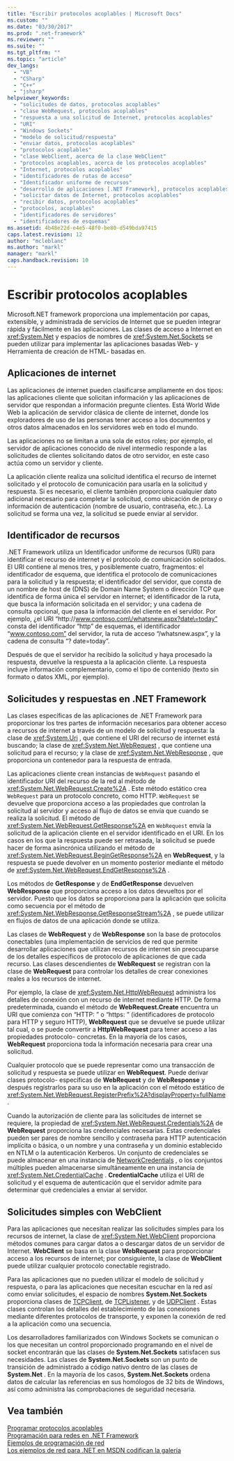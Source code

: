 ```yaml
---
title: "Escribir protocolos acoplables | Microsoft Docs"
ms.custom: ""
ms.date: "03/30/2017"
ms.prod: ".net-framework"
ms.reviewer: ""
ms.suite: ""
ms.tgt_pltfrm: ""
ms.topic: "article"
dev_langs: 
  - "VB"
  - "CSharp"
  - "C++"
  - "jsharp"
helpviewer_keywords: 
  - "solicitudes de datos, protocolos acoplables"
  - "clase WebRequest, protocolos acoplables"
  - "respuesta a una solicitud de Internet, protocolos acoplables"
  - "URI"
  - "Windows Sockets"
  - "modelo de solicitud/respuesta"
  - "enviar datos, protocolos acoplables"
  - "protocolos acoplables"
  - "clase WebClient, acerca de la clase WebClient"
  - "protocolos acoplables, acerca de los protocolos acoplables"
  - "Internet, protocolos acoplables"
  - "identificadores de rutas de acceso"
  - "Identificador uniforme de recursos"
  - "desarrollo de aplicaciones [.NET Framework], protocolos acoplables"
  - "solicitar datos de Internet, protocolos acoplables"
  - "recibir datos, protocolos acoplables"
  - "protocolos, acoplables"
  - "identificadores de servidores"
  - "identificadores de esquemas"
ms.assetid: 4b48e22d-e4e5-48f0-be80-d549bda97415
caps.latest.revision: 12
author: "mcleblanc"
ms.author: "markl"
manager: "markl"
caps.handback.revision: 10
---
```

# Escribir protocolos acoplables
Microsoft.NET framework proporciona una implementación por capas, extensible, y administrada de servicios de Internet que se pueden integrar rápida y fácilmente en las aplicaciones.  Las clases de acceso a Internet en <xref:System.Net> y espacios de nombres de <xref:System.Net.Sockets> se pueden utilizar para implementar las aplicaciones basadas Web\- y Herramienta de creación de HTML\- basadas en.  
  
## Aplicaciones de internet  
 Las aplicaciones de internet pueden clasificarse ampliamente en dos tipos: las aplicaciones cliente que solicitan información y las aplicaciones de servidor que respondan a información pregunte clientes.  Está World Wide Web la aplicación de servidor clásica de cliente de internet, donde los exploradores de uso de las personas tener acceso a los documentos y otros datos almacenados en los servidores web en todo el mundo.  
  
 Las aplicaciones no se limitan a una sola de estos roles; por ejemplo, el servidor de aplicaciones conocido de nivel intermedio responde a las solicitudes de clientes solicitando datos de otro servidor, en este caso actúa como un servidor y cliente.  
  
 La aplicación cliente realiza una solicitud identifica el recurso de internet solicitado y el protocolo de comunicación para usarla en la solicitud y respuesta.  Si es necesario, el cliente también proporciona cualquier dato adicional necesario para completar la solicitud, como ubicación de proxy o información de autenticación \(nombre de usuario, contraseña, etc.\).  La solicitud se forma una vez, la solicitud se puede enviar al servidor.  
  
## Identificador de recursos  
 .NET Framework utiliza un Identificador uniforme de recursos \(URI\) para identificar el recurso de internet y el protocolo de comunicación solicitados.  El URI contiene al menos tres, y posiblemente cuatro, fragmentos: el identificador de esquema, que identifica el protocolo de comunicaciones para la solicitud y la respuesta; el identificador del servidor, que consta de un nombre de host de \(DNS\) de Domain Name System o dirección TCP que identifica de forma única el servidor en internet; el identificador de la ruta, que busca la información solicitada en el servidor; y una cadena de consulta opcional, que pasa la información del cliente en el servidor.  Por ejemplo, ¿el URI “http:\/\/www.contoso.com\/whatsnew.aspx?date\=today” consta del identificador “http” de esquemas, el identificador “www.contoso.com” del servidor, la ruta de acceso “\/whatsnew.aspx”, y la cadena de consulta “? date\=today”.  
  
 Después de que el servidor ha recibido la solicitud y haya procesado la respuesta, devuelve la respuesta a la aplicación cliente.  La respuesta incluye información complementario, como el tipo de contenido \(texto sin formato o datos XML, por ejemplo\).  
  
## Solicitudes y respuestas en .NET Framework  
 Las clases específicas de las aplicaciones de .NET Framework para proporcionar los tres partes de información necesarios para obtener acceso a recursos de internet a través de un modelo de solicitud y respuesta: la clase de <xref:System.Uri> , que contiene el URI del recurso de internet está buscando; la clase de <xref:System.Net.WebRequest> , que contiene una solicitud para el recurso; y la clase de <xref:System.Net.WebResponse> , que proporciona un contenedor para la respuesta de entrada.  
  
 Las aplicaciones cliente crean instancias de `WebRequest` pasando el identificador URI del recurso de la red al método de <xref:System.Net.WebRequest.Create%2A> .  Este método estático crea `WebRequest` para un protocolo concreto, como HTTP.  `WebRequest` se devuelve que proporciona acceso a las propiedades que controlan la solicitud al servidor y acceso al flujo de datos se envía que cuando se realiza la solicitud.  El método de <xref:System.Net.WebRequest.GetResponse%2A> en `WebRequest` envía la solicitud de la aplicación cliente en el servidor identificado en el URI.  En los casos en los que la respuesta puede ser retrasada, la solicitud se puede hacer de forma asincrónica utilizando el método de <xref:System.Net.WebRequest.BeginGetResponse%2A> en **WebRequest**, y la respuesta se puede devolver en un momento posterior mediante el método de <xref:System.Net.WebRequest.EndGetResponse%2A> .  
  
 Los métodos de **GetResponse** y de **EndGetResponse** devuelven **WebResponse** que proporciona acceso a los datos devueltos por el servidor.  Puesto que los datos se proporciona para la aplicación que solicita como secuencia por el método de <xref:System.Net.WebResponse.GetResponseStream%2A> , se puede utilizar en flujos de datos de una aplicación donde se utiliza.  
  
 Las clases de **WebRequest** y de **WebResponse** son la base de protocolos conectables \(una implementación de servicios de red que permite desarrollar aplicaciones que utilizan recursos de internet sin preocuparse de los detalles específicos de protocolo de aplicaciones de que cada recurso.  Las clases descendientes de **WebRequest** se registran con la clase de **WebRequest** para controlar los detalles de crear conexiones reales a los recursos de internet.  
  
 Por ejemplo, la clase de <xref:System.Net.HttpWebRequest> administra los detalles de conexión con un recurso de internet mediante HTTP.  De forma predeterminada, cuando el método de **WebRequest.Create** encuentra un URI que comienza con “HTTP: ” o “https: ” \(identificadores de protocolo para HTTP y seguro HTTP\), **WebRequest** que se devuelve se puede utilizar tal cual, o se puede convertir a **HttpWebRequest** para tener acceso a las propiedades protocolo\- concretas.  En la mayoría de los casos, **WebRequest** proporciona toda la información necesaria para crear una solicitud.  
  
 Cualquier protocolo que se puede representar como una transacción de solicitud y respuesta se puede utilizar en **WebRequest**.  Puede derivar clases protocolo\- específicas de **WebRequest** y de **WebResponse** y después registrarlos para su uso en la aplicación con el método estático de <xref:System.Net.WebRequest.RegisterPrefix%2A?displayProperty=fullName> .  
  
 Cuando la autorización de cliente para las solicitudes de internet se requiere, la propiedad de <xref:System.Net.WebRequest.Credentials%2A> de **WebRequest** proporciona las credenciales necesarias.  Estas credenciales pueden ser pares de nombre sencillo y contraseña para HTTP autenticación implícita o básica, o un nombre y una contraseña y un dominio establecido en NTLM o la autenticación Kerberos.  Un conjunto de credenciales se puede almacenar en una instancia de [NetworkCredentials](frlrfsystemnetnetworkcredentialclasstopic) , o los conjuntos múltiples pueden almacenarse simultáneamente en una instancia de <xref:System.Net.CredentialCache> .  **CredentialCache** utiliza el URI de solicitud y el esquema de autenticación que el servidor admite para determinar qué credenciales a enviar al servidor.  
  
## Solicitudes simples con WebClient  
 Para las aplicaciones que necesitan realizar las solicitudes simples para los recursos de internet, la clase de <xref:System.Net.WebClient> proporciona métodos comunes para cargar datos a o descargar datos de un servidor de Internet.  **WebClient** se basa en la clase **WebRequest** para proporcionar acceso a los recursos de internet; por consiguiente, la clase de **WebClient** puede utilizar cualquier protocolo conectable registrado.  
  
 Para las aplicaciones que no pueden utilizar el modelo de solicitud y respuesta, o para las aplicaciones que necesitan escuchar en la red así como enviar solicitudes, el espacio de nombres **System.Net.Sockets** proporciona clases de [TCPClient](frlrfsystemnetsocketstcpclientclasstopic), de [TCPListener](frlrfsystemnetsocketstcplistenerclasstopic), y de [UDPClient](frlrfsystemnetsocketsudpclientclasstopic) .  Estas clases controlan los detalles del establecimiento de las conexiones mediante diferentes protocolos de transporte, y exponen la conexión de red a la aplicación como una secuencia.  
  
 Los desarrolladores familiarizados con Windows Sockets se comunican o los que necesitan un control proporcionado programando en el nivel de socket encontrarán que las clases de **System.Net.Sockets** satisfacen sus necesidades.  Las clases de **System.Net.Sockets** son un punto de transición de administrado a código nativo dentro de las clases de **System.Net** .  En la mayoría de los casos, **System.Net.Sockets** ordena datos de calcular las referencias en sus homólogos de 32 bits de Windows, así como administra las comprobaciones de seguridad necesaria.  
  
## Vea también  
 [Programar protocolos acoplables](../../../docs/framework/network-programming/programming-pluggable-protocols.md)   
 [Programación para redes en .NET Framework](../../../docs/framework/network-programming/index.md)   
 [Ejemplos de programación de red](../../../docs/framework/network-programming/network-programming-samples.md)   
 [Los ejemplos de red para .NET en MSDN codifican la galería](http://code.msdn.microsoft.com/Wiki/View.aspx?ProjectName=nclsamples)